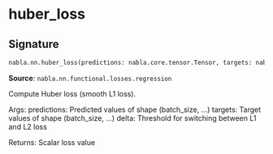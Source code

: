 # huber_loss

## Signature

```python
nabla.nn.huber_loss(predictions: nabla.core.tensor.Tensor, targets: nabla.core.tensor.Tensor, delta: float = 1.0) -> nabla.core.tensor.Tensor
```

**Source**: `nabla.nn.functional.losses.regression`

Compute Huber loss (smooth L1 loss).

Args:
    predictions: Predicted values of shape (batch_size, ...)
    targets: Target values of shape (batch_size, ...)
    delta: Threshold for switching between L1 and L2 loss

Returns:
    Scalar loss value


